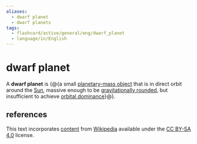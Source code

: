 ```yaml
---
aliases:
  - dwarf planet
  - dwarf planets
tags:
  - flashcard/active/general/eng/dwarf_planet
  - language/in/English
---
```


# dwarf planet

A __dwarf planet__ is {@{a small [planetary-mass object](planetary-mass%20object.md) that is in direct orbit around the [Sun](Sun.md), massive enough to be [gravitationally rounded](hydrostatic%20equilibrium.md), but insufficient to achieve [orbital dominance](clearing%20the%20neighbourhood.md)}@}. <!--SR:!2027-08-12,807,290-->

## references

This text incorporates [content](https://en.wikipedia.org/wiki/dwarf_planet) from [Wikipedia](Wikipedia.md) available under the [CC BY-SA 4.0](https://creativecommons.org/licenses/by-sa/4.0/) license.
